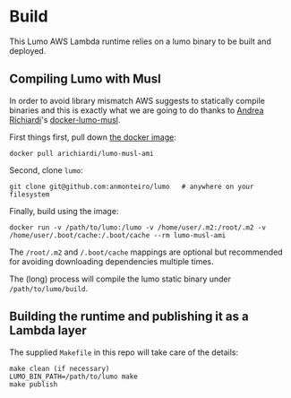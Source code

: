 # Build

This Lumo AWS Lambda runtime relies on a lumo binary to be built and deployed.

## Compiling Lumo with Musl

In order to avoid library mismatch AWS suggests to statically compile binaries and this is exactly what we are going to do thanks to [Andrea Richiardi](https://github.com/arichiardi)'s [docker-lumo-musl](https://github.com/arichiardi/docker-lumo-musl).

First things first, pull down [the docker image](https://cloud.docker.com/repository/docker/arichiardi/lumo-musl-ami):

```shell
docker pull arichiardi/lumo-musl-ami
```

Second, clone `lumo`:

```shell
git clone git@github.com:anmonteiro/lumo   # anywhere on your filesystem
```

Finally, build using the image:

```
docker run -v /path/to/lumo:/lumo -v /home/user/.m2:/root/.m2 -v /home/user/.boot/cache:/.boot/cache --rm lumo-musl-ami
```

The `/root/.m2` and `/.boot/cache` mappings are optional but recommended for
avoiding downloading dependencies multiple times.

The (long) process will compile the lumo static binary under `/path/to/lumo/build`.

## Building the runtime and publishing it as a Lambda layer

The supplied `Makefile` in this repo will take care of the details:

```
make clean (if necessary)
LUMO_BIN_PATH=/path/to/lumo make
make publish
```
